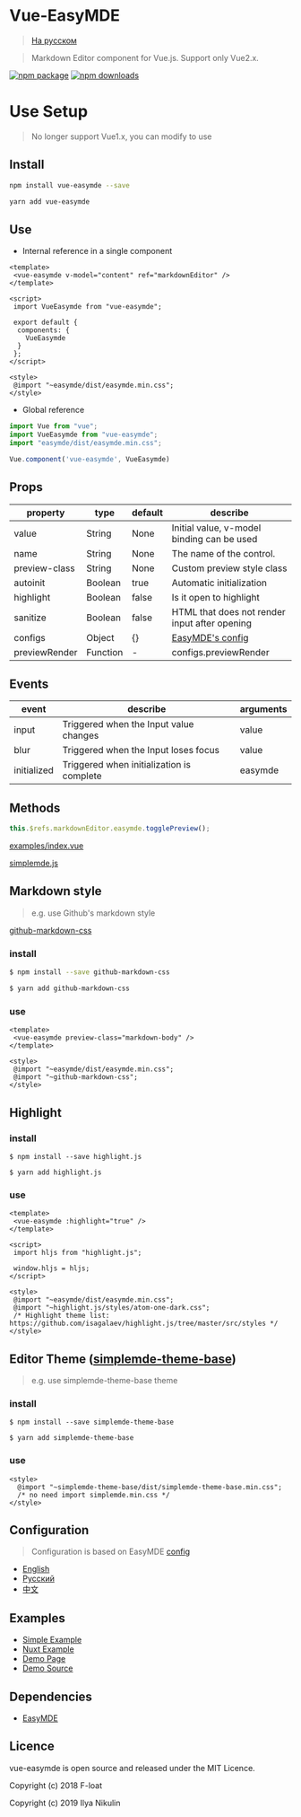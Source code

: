 # Vue-EasyMDE

>[На русском](README.ru.md)

> Markdown Editor component for Vue.js. Support only Vue2.x.

[![npm package](https://img.shields.io/npm/v/vue-easymde.svg)](https://npmjs.org/package/vue-easymde)
[![npm downloads](http://img.shields.io/npm/dm/vue-easymde.svg)](https://npmjs.org/package/vue-easymde)

# Use Setup

> No longer support Vue1.x, you can modify to use

## Install

```bash
npm install vue-easymde --save

yarn add vue-easymde
```

## Use

- Internal reference in a single component

```vue
<template>
 <vue-easymde v-model="content" ref="markdownEditor" />
</template>

<script>
 import VueEasymde from "vue-easymde";

 export default {
  components: {
    VueEasymde
  }
 };
</script>

<style>
 @import "~easymde/dist/easymde.min.css";
</style>
```

- Global reference

```javascript
import Vue from "vue";
import VueEasymde from "vue-easymde";
import "easymde/dist/easymde.min.css";

Vue.component('vue-easymde', VueEasymde)
```

## Props

| property      | type    | default | describe                                      |
| ------------- | ------- | ------- | --------------------------------------------- |
| value         | String  | None    | Initial value, v-model binding can be used    |
| name          | String  | None    | The name of the control.                      |
| preview-class | String  | None    | Custom preview style class                    |
| autoinit      | Boolean | true    | Automatic initialization                      |
| highlight     | Boolean | false   | Is it open to highlight                       |
| sanitize      | Boolean | false   | HTML that does not render input after opening |
| configs       | Object  | {}      | [EasyMDE's config](#configuration)          |
| previewRender | Function | - | configs.previewRender |

## Events

| event | describe | arguments |
| ----| ----- | ---- |
| input | Triggered when the Input value changes | value |
| blur | Triggered when the Input loses focus | value |
| initialized | Triggered when initialization is complete | easymde |

## Methods

``` js
this.$refs.markdownEditor.easymde.togglePreview();
```

[examples/index.vue](./examples/index.vue)

[simplemde.js](https://github.com/sparksuite/simplemde-markdown-editor/blob/6abda7ab68cc20f4aca870eb243747951b90ab04/src/js/simplemde.js#L1908-L2026)

## Markdown style
> e.g. use Github's markdown style

[github-markdown-css](https://github.com/sindresorhus/github-markdown-css)

### install
```bash
$ npm install --save github-markdown-css

$ yarn add github-markdown-css
```

### use
```vue
<template>
 <vue-easymde preview-class="markdown-body" />
</template>

<style>
 @import "~easymde/dist/easymde.min.css";
 @import "~github-markdown-css";
</style>
```

## Highlight

### install
```
$ npm install --save highlight.js

$ yarn add highlight.js
```

### use
```vue
<template>
 <vue-easymde :highlight="true" />
</template>

<script>
 import hljs from "highlight.js";

 window.hljs = hljs;
</script>

<style>
 @import "~easymde/dist/easymde.min.css";
 @import "~highlight.js/styles/atom-one-dark.css";
 /* Highlight theme list: https://github.com/isagalaev/highlight.js/tree/master/src/styles */
</style>
```

## Editor Theme ([simplemde-theme-base](https://github.com/xcatliu/simplemde-theme-base/wiki/List-of-themes))

> e.g. use simplemde-theme-base theme

### install
```
$ npm install --save simplemde-theme-base

$ yarn add simplemde-theme-base
```

### use
```vue
<style>
  @import "~simplemde-theme-base/dist/simplemde-theme-base.min.css";
  /* no need import simplemde.min.css */
</style>
```

## Configuration
> Configuration is based on EasyMDE [config](https://github.com/Ionaru/easy-markdown-editor)

- [English](doc/configuration_en.md)
- [Русский](doc/configuration_ru.md)
- [中文](doc/configuration_zh.md)

## Examples

- [Simple Example](./examples/index.vue)
- [Nuxt Example](./examples/nuxt)
- [Demo Page](https://NikulinIlya.github.io/vue-easymde/)
- [Demo Source](https://github.com/NikulinIlya/vue-easymde/tree/gh-pages)

## Dependencies

- [EasyMDE](https://github.com/Ionaru/easy-markdown-editor)

## Licence

vue-easymde is open source and released under the MIT Licence.

Copyright (c) 2018 F-loat

Copyright (c) 2019 Ilya Nikulin
